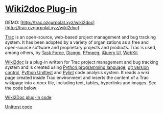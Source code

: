 # [Wiki2doc Plug-in](https://github.com/ozgurpolat/wiki2doc/tree/master/my-plugins/wiki2doc_plugin)

DEMO: [http://trac.ozgurpolat.xyz/wiki2doc](http://trac.ozgurpolat.xyz/wiki2doc)

[Trac](https://en.wikipedia.org/wiki/Trac) is an open-source, web-based project management and bug tracking system. It has been adopted by a variety of organizations as a free and open-source software and proprietary projects and products. Trac is used, among others, by [Task Force](https://en.wikipedia.org/wiki/Task_force), [Django](https://en.wikipedia.org/wiki/Django_(web_framework)), [FFmpeg](https://en.wikipedia.org/wiki/FFmpeg), [jQuery UI](https://en.wikipedia.org/wiki/JQuery), [WebKit](https://en.wikipedia.org/wiki/WebKit)

[Wiki2doc](https://github.com/ozgurpolat/wiki2doc/tree/master/my-plugins/wiki2doc_plugin) is a plug-in written for Trac project management and bug tracking system and is created using [Python programming language](https://www.python.org/), [git version control](https://en.wikipedia.org/wiki/Git), [Python Unittest](https://docs.python.org/2/library/unittest.html) and [Pylint](https://www.pylint.org/) code analysis system. It reads a wiki page created inside Trac environment and inserts the content of a Trac wikipage into a docx file, including text, tables, hyperlinks and images. See the code below:

[Wiki2Doc plug-in code](https://github.com/ozgurpolat/wiki2doc/tree/master/my-plugins/wiki2doc_plugin)

[Unittest code](https://github.com/ozgurpolat/wiki2doc/tree/master/my-plugins/wiki2doc_plugin/tests)

